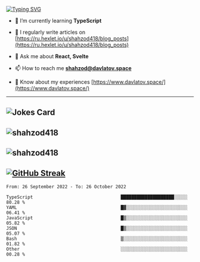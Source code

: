 [![Typing SVG](https://readme-typing-svg.herokuapp.com?font=Turret+Road&height=30&lines=HI!+I%60m+Frontend+Developer)](https://git.io/typing-svg)

- 🌱 I’m currently learning **TypeScript**

- 📝 I regularly write articles on [https://ru.hexlet.io/u/shahzod418/blog_posts](https://ru.hexlet.io/u/shahzod418/blog_posts)

- 💬 Ask me about **React, Svelte**

- 📫 How to reach me **shahzod@davlatov.space**

- 📄 Know about my experiences [https://www.davlatov.space/](https://www.davlatov.space/)

---
![Jokes Card](https://readme-jokes.vercel.app/api?theme=radical)
---
![shahzod418](https://github-readme-stats.vercel.app/api/top-langs?username=shahzod418&show_icons=true&theme=radical&locale=en&layout=compact)
---
![shahzod418](https://github-readme-stats.vercel.app/api?username=shahzod418&show_icons=true&theme=radical&locale=en&count_private=true)
---
[![GitHub Streak](http://github-readme-streak-stats.herokuapp.com?user=shahzod418&theme=radical&date_format=M%20j%5B%2C%20Y%5D)](https://git.io/streak-stats)
---
<!--START_SECTION:waka-->

```text
From: 26 September 2022 - To: 26 October 2022

TypeScript                                 ████████████████████░░░░░   80.28 %
YAML                                       █▓░░░░░░░░░░░░░░░░░░░░░░░   06.41 %
JavaScript                                 █▒░░░░░░░░░░░░░░░░░░░░░░░   05.82 %
JSON                                       █▒░░░░░░░░░░░░░░░░░░░░░░░   05.07 %
Bash                                       ▒░░░░░░░░░░░░░░░░░░░░░░░░   01.82 %
Other                                      ░░░░░░░░░░░░░░░░░░░░░░░░░   00.28 %
```

<!--END_SECTION:waka-->

